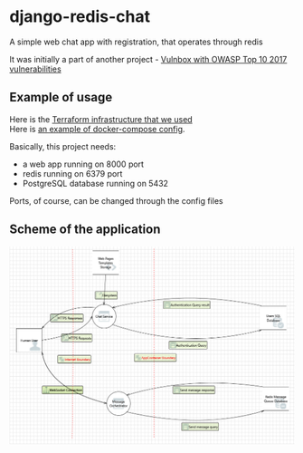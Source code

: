# django-redis-chat
A simple web chat app with registration, that operates through redis

It was initially a part of another project - [Vulnbox with OWASP Top 10 2017 vulnerabilities](https://github.com/kezzyhko/vulnexamples)



## Example of usage

Here is the [Terraform infrastructure that we used](https://github.com/BulbaWarrior/redis-chat-infrastructure)<br>
Here is [an example of docker-compose config](docker-compose.yaml).

Basically, this project needs:
* a web app running on 8000 port
* redis running on 6379 port
* PostgreSQL database running on 5432

Ports, of course, can be changed through the config files



## Scheme of the application

![scheme](scheme.png)